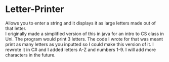# Letter-Printer
Allows you to enter a string and it displays it as large letters made out of that letter.  
I originally made a simplified version of this in java for an intro to CS class in Uni. The program would print 3 letters.
The code I wrote for that was meant print as many letters as you inputted so I could make this version of it. I rewrote it in C# and I added letters A-Z and numbers 1-9. I will add more characters in the future.
